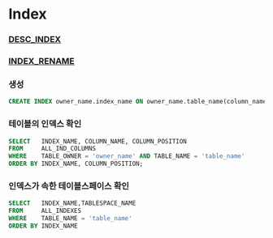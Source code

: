 Index
===
### [DESC_INDEX](./DESC_INDEX/README.md)
### [INDEX_RENAME](./INDEX_RENAME/README.md)
### 생성
```sql
CREATE INDEX owner_name.index_name ON owner_name.table_name(column_name1, column_name2, column_name3 ...) TABLESPACE tablespace_name;
```

### 테이블의 인덱스 확인
```sql
SELECT   INDEX_NAME, COLUMN_NAME, COLUMN_POSITION
FROM     ALL_IND_COLUMNS
WHERE    TABLE_OWNER = 'owner_name' AND TABLE_NAME = 'table_name'
ORDER BY INDEX_NAME, COLUMN_POSITION;
```

### 인덱스가 속한 테이블스페이스 확인
```sql
SELECT   INDEX_NAME,TABLESPACE_NAME
FROM     ALL_INDEXES
WHERE    TABLE_NAME = 'table_name'
ORDER BY INDEX_NAME
```
